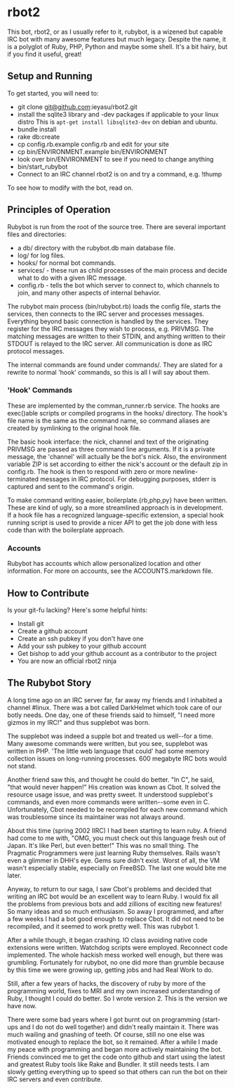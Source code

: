 rbot2
=====

This bot, rbot2, or as I usually refer to it, rubybot, is a wizened but capable IRC bot with many awesome features but much legacy. Despite the name, it is a polyglot of Ruby, PHP, Python and maybe some shell. It's a bit hairy, but if you find it useful, great!

Setup and Running
-----------------

To get started, you will need to:

* git clone git@github.com:ieyasu/rbot2.git
* install the sqlite3 library and -dev packages if applicable to your linux distro
  This is `apt-get install libsqlite3-dev` on debian and ubuntu.
* bundle install
* rake db:create
* cp config.rb.example config.rb and edit for your site
* cp bin/ENVIRONMENT.example bin/ENVIRONMENT
* look over bin/ENVIRONMENT to see if you need to change anything
* bin/start_rubybot
* Connect to an IRC channel rbot2 is on and try a command, e.g. !thump

To see how to modify with the bot, read on.

Principles of Operation
-----------------------

Rubybot is run from the root of the source tree.  There are several important files and directories:

* a db/ directory with the rubybot.db main database file.
* log/ for log files.
* hooks/ for normal bot commands.
* services/ - these run as child processes of the main process and decide what to do with a given IRC message.
* config.rb - tells the bot which server to connect to, which channels to join, and many other aspects of internal behavior.

The rubybot main process (bin/rubybot.rb) loads the config file, starts the services, then connects to the IRC server and processes messages.  Everything beyond basic connection is handled by the services.  They register for the IRC messages they wish to process, e.g. PRIVMSG.  The matching messages are written to their STDIN, and anything written to their STDOUT is relayed to the IRC server.  All communication is done as IRC protocol messages.

The internal commands are found under commands/.  They are slated for a rewrite to normal 'hook' commands, so this is all I will say about them.


### 'Hook' Commands

These are implemented by the comman_runner.rb service.  The hooks are exec()able scripts or compiled programs in the hooks/ directory.  The hook's file name is the same as the command name, so command aliases are created by symlinking to the original hook file.

The basic hook interface: the nick, channel and text of the originating PRIVMSG are passed as three command line arguments.  If it is a private message, the 'channel' will actually be the bot's nick.  Also, the environment variable ZIP is set according to either the nick's account or the default zip in config.rb.  The hook is then to respond with zero or more newline-terminated messages in IRC protocol.  For debugging purposes, stderr is captured and sent to the command's origin.

To make command writing easier, boilerplate.{rb,php,py} have been written.  These are kind of ugly, so a more streamlined approach is in development.  If a hook file has a recognized language-specific extension, a special hook running script is used to provide a nicer API to get the job done with less code than with the boilerplate approach.


### Accounts

Rubybot has accounts which allow personalized location and other information. For more on accounts, see the ACCOUNTS.markdown file.

How to Contribute
-----------------

Is your git-fu lacking? Here's some helpful hints:

* Install git
* Create a github account
* Create an ssh pubkey if you don't have one
* Add your ssh pubkey to your github account
* Get bishop to add your github account as a contributor to the project
* You are now an official rbot2 ninja

The Rubybot Story
-----------------

A long time ago on an IRC server far, far away my friends and I inhabited a channel #linux. There was a bot called DarkHelmet which took care of our botly needs. One day, one of these friends said to himself, "I need more gizmos in my IRC!" and thus supplebot was born.

The supplebot was indeed a supple bot and treated us well--for a time. Many awesome commands were written, but you see, supplebot was written in PHP. 'The little web language that could' had some memory collection issues on long-running processes. 600 megabyte IRC bots would not stand.

Another friend saw this, and thought he could do better. "In C", he said, "that would never happen!" His creation was known as Cbot. It solved the resource usage issue, and was pretty sweet. It understood supplebot's commands, and even more commands were written--some even in C. Unfortunately, Cbot needed to be recompiled for each new command which was troublesome since its maintainer was not always around.

About this time (spring 2002 IIRC) I had been starting to learn ruby. A friend had come to me with, "OMG, you must check out this language fresh out of Japan. It's like Perl, but even better!" This was no small thing. The Pragmatic Programmers were just learning Ruby themselves. Rails wasn't even a glimmer in DHH's eye. Gems sure didn't exist. Worst of all, the VM wasn't especially stable, especially on FreeBSD. The last one would bite me later.

Anyway, to return to our saga, I saw Cbot's problems and decided that writing an IRC bot would be an excellent way to learn Ruby. I would fix all the problems from previous bots and add zillions of exciting new features! So many ideas and so much enthusiasm. So away I programmed, and after a few weeks I had a bot good enough to replace Cbot. It did not need to be recompiled, and it seemed to work pretty well. This was rubybot 1.

After a while though, it began crashing. IO class avoiding native code extensions were written. Watchdog scripts were employed. Reconnect code implemented. The whole hackish mess worked well enough, but there was grumbling. Fortunately for rubybot, no one did more than grumble because by this time we were growing up, getting jobs and had Real Work to do.

Still, after a few years of hacks, the discovery of ruby by more of the programming world, fixes to MRI and my own increased understanding of Ruby, I thought I could do better. So I wrote version 2. This is the version we have now.

There were some bad years where I got burnt out on programming (start-ups and I do not do well together) and didn't really maintain it. There was much wailing and gnashing of teeth. Of course, still no one else was motivated enough to replace the bot, so it remained. After a while I made my peace with programming and began more actively maintaining the bot. Friends convinced me to get the code onto github and start using the latest and greatest Ruby tools like Rake and Bundler. It still needs tests. I am slowly getting everything up to speed so that others can run the bot on their IRC servers and even contribute.
